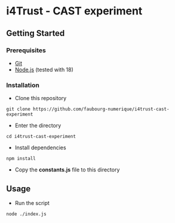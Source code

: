 # i4Trust - CAST experiment

## Getting Started

### Prerequisites

- [Git](https://git-scm.com/)
- [Node.js](https://nodejs.org/en/) (tested with 18)

### Installation

- Clone this repository

```
git clone https://github.com/faubourg-numerique/i4trust-cast-experiment
```

- Enter the directory

```
cd i4trust-cast-experiment
```

- Install dependencies

```
npm install
```

- Copy the **constants.js** file to this directory

## Usage

- Run the script

```
node ./index.js
```
